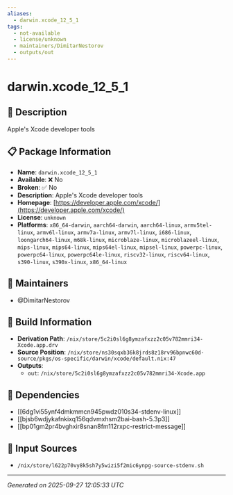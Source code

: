 ```yaml
---
aliases:
  - darwin.xcode_12_5_1
tags:
  - not-available
  - license/unknown
  - maintainers/DimitarNestorov
  - outputs/out
---
```


# darwin.xcode_12_5_1

## 📝 Description

Apple's Xcode developer tools

## 📋 Package Information

- **Name**: `darwin.xcode_12_5_1`
- **Available**: ❌ No
- **Broken**: ✅ No
- **Description**: Apple's Xcode developer tools
- **Homepage**: [https://developer.apple.com/xcode/](https://developer.apple.com/xcode/)
- **License**: `unknown`
- **Platforms**: `x86_64-darwin`, `aarch64-darwin`, `aarch64-linux`, `armv5tel-linux`, `armv6l-linux`, `armv7a-linux`, `armv7l-linux`, `i686-linux`, `loongarch64-linux`, `m68k-linux`, `microblaze-linux`, `microblazeel-linux`, `mips-linux`, `mips64-linux`, `mips64el-linux`, `mipsel-linux`, `powerpc-linux`, `powerpc64-linux`, `powerpc64le-linux`, `riscv32-linux`, `riscv64-linux`, `s390-linux`, `s390x-linux`, `x86_64-linux`
## 👥 Maintainers

- @DimitarNestorov


## 🔧 Build Information

- **Derivation Path**: `/nix/store/5c2i0sl6g8ymzafxzz2c05v782mmri34-Xcode.app.drv`
- **Source Position**: `/nix/store/ns30sqxb36k8jrds8z18rv96bpnwc60d-source/pkgs/os-specific/darwin/xcode/default.nix:47`
- **Outputs**:
  - `out`:  `/nix/store/5c2i0sl6g8ymzafxzz2c05v782mmri34-Xcode.app`

## 🔗 Dependencies

- [[6dg1vi55ynf4dmkmmcn945pwdz010s34-stdenv-linux]]
- [[bjsb6wdjykafnkixq156qdvmxhsm2bai-bash-5.3p3]]
- [[bp01gm2pr4bvghxir8snan8fm112rxpc-restrict-message]]

## 📁 Input Sources

- `/nix/store/l622p70vy8k5sh7y5wizi5f2mic6ynpg-source-stdenv.sh`

---
*Generated on 2025-09-27 12:05:33 UTC*

